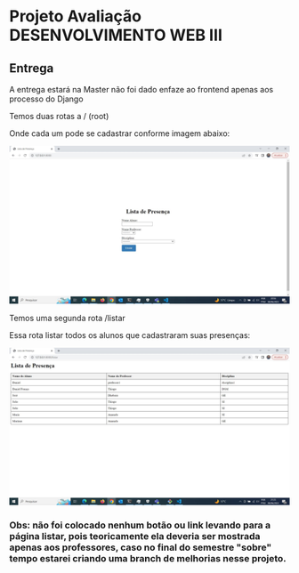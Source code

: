 # Projeto Avaliação DESENVOLVIMENTO WEB III

## Entrega

A entrega estará na Master não foi dado enfaze ao frontend apenas aos processo do Django

Temos duas rotas a / (root)

Onde cada um pode se cadastrar conforme imagem abaixo:

![Imagem root](./imagens/root.JPG)

Temos uma segunda rota /listar

Essa rota listar todos os alunos que cadastraram suas presenças:

![Imagem listar](./imagens/lista.JPG)

### Obs: não foi colocado nenhum botão ou link levando para a página listar, pois teoricamente ela deveria ser mostrada apenas aos professores, caso no final do semestre "sobre" tempo estarei criando uma branch de melhorias nesse projeto.
